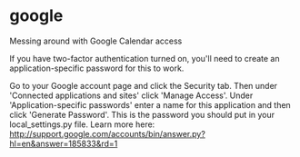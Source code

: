 google
======

Messing around with Google Calendar access

If you have two-factor authentication turned on, you'll need to create an application-specific password for this to work. 

Go to your Google account page and click the Security tab. Then under 'Connected applications and sites' click 'Manage Access'. Under 'Application-specific passwords' enter a name for this application and then click 'Generate Password'. This is the password you should put in your local_settings.py file. Learn more here: http://support.google.com/accounts/bin/answer.py?hl=en&answer=185833&rd=1
